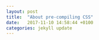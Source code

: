 ```yaml
---
layout: post
title:  "About pre-compiling CSS"
date:   2017-11-10 14:58:44 +0100
categories: jekyll update
---
```


